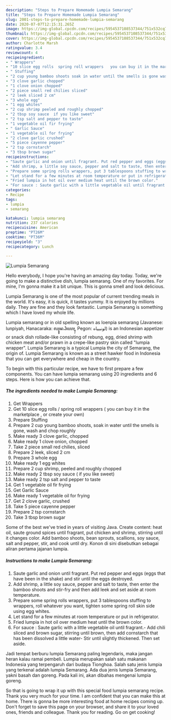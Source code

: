 ```yaml
---
description: "Steps to Prepare Homemade Lumpia Semarang"
title: "Steps to Prepare Homemade Lumpia Semarang"
slug: 2001-steps-to-prepare-homemade-lumpia-semarang
date: 2020-07-07T12:15:31.265Z
image: https://img-global.cpcdn.com/recipes/5954537108537344/751x532cq70/lumpia-semarang-recipe-main-photo.jpg
thumbnail: https://img-global.cpcdn.com/recipes/5954537108537344/751x532cq70/lumpia-semarang-recipe-main-photo.jpg
cover: https://img-global.cpcdn.com/recipes/5954537108537344/751x532cq70/lumpia-semarang-recipe-main-photo.jpg
author: Charlotte Marsh
ratingvalue: 3.4
reviewcount: 4
recipeingredient:
- " Wrappers"
- "10 slice egg rolls  spring roll wrappers   you can buy it in the marketplace  or create your own"
- " Stuffing"
- "2 cup young bamboo shoots soak in water until the smells is gone wash and chop roughly"
- "3 clove garlic chopped"
- "1 clove onion chopped"
- "2 piece small red chilies sliced"
- "2 leek sliced 2 cm"
- "3 whole egg"
- "1 egg whites"
- "2 cup shrimp peeled and roughly chopped"
- "2 tbsp soy sauce  if you like sweet"
- "2 tsp salt and pepper to taste"
- "1 vegetable oil fir frying"
- " Garlic Sauce"
- "1 vegetable oil for frying"
- "2 clove garlic crushed"
- "5 piece cayenne pepper"
- "2 tsp cornstarch"
- "3 tbsp brown sugar"
recipeinstructions:
- "Saute garlic and onion until fragrant. Put red pepper and eggs (eggs that have been in the shake) and stir until the eggs destroyed."
- "Add shrimp, a little soy sauce, pepper and salt to taste, then enter the bamboo shoots and stir-fry and then add leek and set aside at room temperature."
- "Prepare some spring rolls wrappers, put 3 tablespoons stuffing to wrappers, roll whatever you want, tighten some spring roll skin side using egg whites."
- "Let stand for a few minutes at room temperature or put in refrigerator."
- "Fried lumpia in hot oil over medium heat until the brown color."
- "For sauce : Saute garlic with a little vegetable oil until fragrant.- Add chili sliced and brown sugar, stirring until brown, then add cornstarch that has been dissolved a little water- Stir until slightly thickened. Then set aside."
categories:
- Recipe
tags:
- lumpia
- semarang

katakunci: lumpia semarang 
nutrition: 237 calories
recipecuisine: American
preptime: "PT26M"
cooktime: "PT36M"
recipeyield: "3"
recipecategory: Lunch

---
```



![Lumpia Semarang](https://img-global.cpcdn.com/recipes/5954537108537344/751x532cq70/lumpia-semarang-recipe-main-photo.jpg)

Hello everybody, I hope you're having an amazing day today. Today, we're going to make a distinctive dish, lumpia semarang. One of my favorites. For mine, I'm gonna make it a bit unique. This is gonna smell and look delicious.

Lumpia Semarang is one of the most popular of current trending meals in the world. It's easy, it is quick, it tastes yummy. It is enjoyed by millions daily. They are fine and they look fantastic. Lumpia Semarang is something which I have loved my whole life.

Lumpia semarang or in old spelling known as loenpia semarang (Javanese: lunpiyah, Hanacaraka: ꦭꦸꦤ꧀ꦥꦶꦪꦃ, Pegon: لونبيياه) is an Indonesian appetizer or snack dish rollade-like consisting of rebung, egg, dried shrimp with chicken meat and/or prawn in a crepe-like pastry skin called &#34;lumpia wrapper&#34;. Lumpia Semarang is a typical Lumpia the city of Semarang, the origin of. Lumpia Semarang is known as a street hawker food in Indonesia that you can get everywhere and cheap in the country.


To begin with this particular recipe, we have to first prepare a few components. You can have lumpia semarang using 20 ingredients and 6 steps. Here is how you can achieve that.

<!--inarticleads1-->

##### The ingredients needed to make Lumpia Semarang:

1. Get  Wrappers
1. Get 10 slice egg rolls / spring roll wrappers  ( you can buy it in the marketplace , or create your own)
1. Prepare  Stuffing
1. Prepare 2 cup young bamboo shoots, soak in water until the smells is gone, wash and chop roughly
1. Make ready 3 clove garlic, chopped
1. Make ready 1 clove onion, chopped
1. Take 2 piece small red chilies, sliced
1. Prepare 2 leek, sliced 2 cm
1. Prepare 3 whole egg
1. Make ready 1 egg whites
1. Prepare 2 cup shrimp, peeled and roughly chopped
1. Make ready 2 tbsp soy sauce ( if you like sweet)
1. Make ready 2 tsp salt and pepper to taste
1. Get 1 vegetable oil fir frying
1. Get  Garlic Sauce
1. Make ready 1 vegetable oil for frying
1. Get 2 clove garlic, crushed
1. Take 5 piece cayenne pepper
1. Prepare 2 tsp cornstarch
1. Take 3 tbsp brown sugar


Some of the best we&#39;ve tried in years of visiting Java. Create content: heat oil, saute ground spices until fragrant, put chicken and shrimp, stirring until it changes color. Add bamboo shoots, bean sprouts, scallions, soy sauce, salt and pepper, stir, and cook until dry. Konon di sini disebutkan sebagai aliran pertama jajanan lumpia. 

<!--inarticleads2-->

##### Instructions to make Lumpia Semarang:

1. Saute garlic and onion until fragrant. Put red pepper and eggs (eggs that have been in the shake) and stir until the eggs destroyed.
1. Add shrimp, a little soy sauce, pepper and salt to taste, then enter the bamboo shoots and stir-fry and then add leek and set aside at room temperature.
1. Prepare some spring rolls wrappers, put 3 tablespoons stuffing to wrappers, roll whatever you want, tighten some spring roll skin side using egg whites.
1. Let stand for a few minutes at room temperature or put in refrigerator.
1. Fried lumpia in hot oil over medium heat until the brown color.
1. For sauce : Saute garlic with a little vegetable oil until fragrant.- Add chili sliced and brown sugar, stirring until brown, then add cornstarch that has been dissolved a little water- Stir until slightly thickened. Then set aside.


Jadi tempat berburu lumpia Semarang paling legendaris, maka jangan heran kalau ramai pembeli. Lumpia merupakan salah satu makanan Indonesia yang terpengaruh dari budaya Tionghoa. Salah satu jenis lumpia yang terkenal adalah lumpia Semarang. Ada dua jenis lumpia Semarang, yakni basah dan goreng. Pada kali ini, akan dibahas mengenai lumpia goreng. 

So that is going to wrap it up with this special food lumpia semarang recipe. Thank you very much for your time. I am confident that you can make this at home. There is gonna be more interesting food at home recipes coming up. Don't forget to save this page on your browser, and share it to your loved ones, friends and colleague. Thank you for reading. Go on get cooking!

